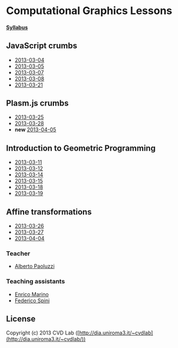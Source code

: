# Computational Graphics Lessons

#### [Syllabus](https://github.com/cvdlab-cg/lessons/blob/master/syllabus/readme.md)

## JavaScript crumbs

* [2013-03-04](lessons/2013-03-04)
* [2013-03-05](lessons/2013-03-05)
* [2013-03-07](lessons/2013-03-07)
* [2013-03-08](lessons/2013-03-08)
* [2013-03-21](lessons/2013-03-21)

## Plasm.js crumbs

* [2013-03-25](lessons/2013-03-25)
* [2013-03-28](lessons/2013-03-28)
* **new** [2013-04-05](lessons/2013-04-05) 

## Introduction to Geometric Programming

* [2013-03-11](lessons/2013-03-11)
* [2013-03-12](lessons/2013-03-12)
* [2013-03-14](lessons/2013-03-14)
* [2013-03-15](lessons/2013-03-15)
* [2013-03-18](lessons/2013-03-18)
* [2013-03-19](lessons/2013-03-19)

## Affine transformations 

* [2013-03-26](lessons/2013-03-26)
* [2013-03-27](lessons/2013-03-27)
* [2013-04-04](lessons/2013-04-04)

### Teacher

- [Alberto Paoluzzi](http://paoluzzi.dia.uniroma3.it/)

### Teaching assistants

- [Enrico Marino](http://onirame.com)
- [Federico Spini](http://federicspini.com)

## License

Copyright (c) 2013 CVD Lab ([http://dia.uniroma3.it/~cvdlab](http://dia.uniroma3.it/~cvdlab/))
